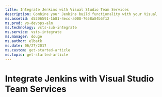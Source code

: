 ```yaml
---
title: Integrate Jenkins with Visual Studio Team Services
description: Combine your Jenkins build functionality with your Visual Studio Team Services platform.
ms.assetid: d5206591-1b81-4ecc-a008-7658a84b6f12
ms.prod: vs-devops-alm
ms.technology: vsts-sub-integrate
ms.service: vsts-integrate
ms.manager: douge
ms.author: elbatk
ms.date: 06/27/2017
ms.custom: get-started-article
ms.topic: get-started-article
---
```


# Integrate Jenkins with Visual Studio Team Services

